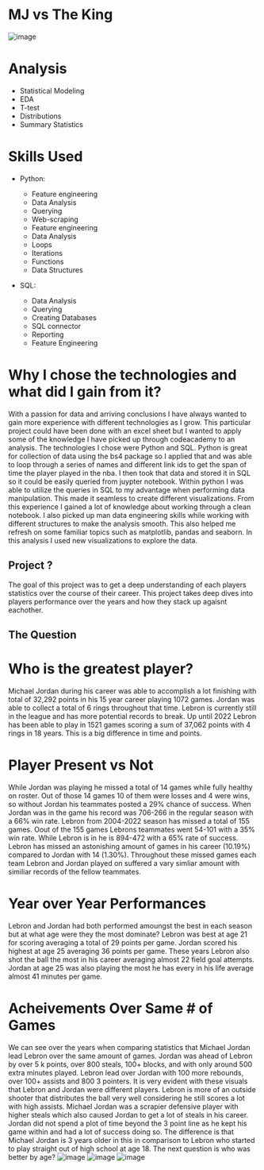 # MJ vs The King
![image](https://user-images.githubusercontent.com/94020684/215630836-7c1ded66-b492-4e47-a956-de4dbaa556ad.png)
# Analysis
- Statistical Modeling
- EDA
- T-test
- Distributions
- Summary Statistics
# Skills Used
- Python:
  - Feature engineering
  - Data Analysis
  - Querying 
  - Web-scraping
  - Feature engineering
  - Data Analysis
  - Loops
  - Iterations
  - Functions
  - Data Structures

- SQL:
  - Data Analysis
  - Querying
  - Creating Databases
  - SQL connector
  - Reporting
  - Feature Engineering
# Why I chose the technologies and what did I gain from it?
With a passion for data and arriving conclusions I have always wanted to gain more experience with different technologies as I grow. This particular project could have been done with an excel sheet but I wanted to apply some of the knowledge I have picked up through codeacademy to an analysis. The technologies I chose were Python and SQL. Python is great for collection of data using the bs4 package so I applied that and was able to loop through a series of names and different link ids to get the span of time the player played in the nba. I then took that data and stored it in SQL so it could be easily queried from juypter notebook. Within python I was able to utilize the queries in SQL to my advantage when performing data manipulation. This made it seamless to create different visualizations. 
From this experience I gained a lot of knowledge about working through a clean notebook. I also picked up man data engineering skills while working with different structures to make the analysis smooth. This also helped me refresh on some familiar topics such as matplotlib, pandas and seaborn. In this analysis I used new visualizations to explore the data. 

 ## Project ?
 The goal of this project was to get a deep understanding of each players statistics over the course of their career. This project takes deep dives into players performance over the years and how they stack up agaisnt eachother. 
 
 ## The Question
 # Who is the greatest player?
 
 Michael Jordan during his career was able to accomplish a lot finishing with total of 32,292 points in his 15 year career playing 1072 games. Jordan was able to collect a total of 6 rings throughout that time. Lebron is currently still in the league and has more potential records to break. Up until 2022 Lebron has been able to play in 1521 games scoring a sum of 37,062 points with 4 rings in 18 years. This is a big difference in time and points. 
# Player Present vs Not
While Jordan was playing he missed a total of 14 games while fully healthy on roster. Out of those 14 games 10 of them were losses and 4 were wins, so without Jordan his teammates posted a 29% chance of success. When Jordan was in the game his record was 706-266 in the regular season with a 66% win rate. 
Lebron from 2004-2022 season has missed a total of 155 games. Oout of the 155 games Lebrons teammates went 54-101 with a 35% win rate. While Lebron is in he is 894-472 with a 65% rate of success. 
Lebron has missed an astonishing amount of games in his career (10.19%) compared to Jordan with 14 (1.30%). Throughout these missed games each team Lebron and Jordan played on suffered a vary simliar amount with similiar records of the fellow teammates. 
# Year over Year Performances 
Lebron and Jordan had both performed amoungst the best in each season but at what age were they the most dominate? Lebron was best at age 21 for scoring averaging a total of 29 points per game. Jordan scored his highest at age 25 averaging 36 points per game. These years Lebron also shot the ball the most in his career averaging almost 22 field goal attempts. Jordan at age 25 was also playing the most he has every in his life average almost 41 minutes per game.
# Acheivements Over Same # of Games

We can see over the years when comparing statistics that Michael Jordan lead Lebron over the same amount of games. Jordan was ahead of Lebron by over 5 k points, over 800 steals, 100+ blocks, and with only around 500 extra minutes played. Lebron lead over Jordan with 100 more rebounds, over 100+ assists and 800 3 pointers. It is very evident with these visuals that Lebron and Jordan were different players. Lebron is more of an outside shooter that distributes the ball very well considering he still scores a lot with high assists. Michael Jordan was a scrapier defensive player with higher steals which also caused Jordan to get a lot of steals in his career. Jordan did not spend a plot of time beyond the 3 point line as he kept his game within and had a lot of success doing so. The difference is that Michael Jordan is 3 years older in this in comparison to Lebron who started to play straight out of high school at age 18. The next question is who was better by age? 
![image](https://user-images.githubusercontent.com/94020684/215641365-c2fdd62b-1d6b-4e99-bea3-420831f45d32.png)
![image](https://user-images.githubusercontent.com/94020684/215641415-e05d2ad5-2037-4aaa-84a8-fda81b21d5d7.png)
![image](https://user-images.githubusercontent.com/94020684/215641455-f2e7956b-1cbb-48c9-bdb3-7a455575dead.png)

